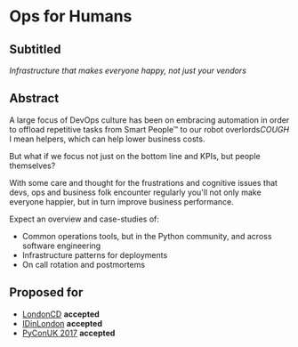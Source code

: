# Ops for Humans

## Subtitled
*Infrastructure that makes everyone happy, not just your vendors*

## Abstract

A large focus of DevOps culture has been on embracing automation in order to offload repetitive tasks from Smart People™ to our robot overlords*COUGH* I mean helpers, which can help lower business costs.

But what if we focus not just on the bottom line and KPIs, but people themselves?

With some care and thought for the frustrations and cognitive issues that devs, ops and business folk encounter regularly you'll not only make everyone happier, but in turn improve business performance.

Expect an overview and case-studies of:
 * Common operations tools, but in the Python community, and across software engineering
 * Infrastructure patterns for deployments
 * On call rotation and postmortems

## Proposed for

 * [LondonCD](https://www.meetup.com/London-Continuous-Delivery/events/240796830/) **accepted**
 * [IDinLondon](https://www.eventbrite.co.uk/e/idinlondon-presents-an-evening-of-devops-tickets-36479020733) **accepted**
 * [PyConUK 2017](http://2017.pyconuk.org/) **accepted**
